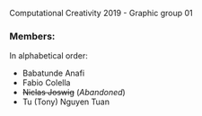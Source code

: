 Computational Creativity 2019 - Graphic group 01

### Members:
In alphabetical order:

- Babatunde Anafi
- Fabio Colella
- ~~Niclas Joswig~~ (_Abandoned_)
- Tu (Tony) Nguyen Tuan
